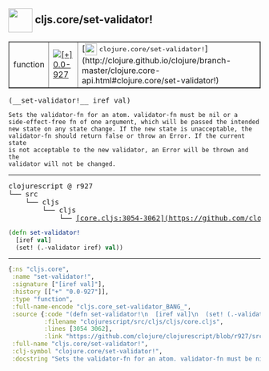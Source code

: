 ## <img width="48px" valign="middle" src="http://i.imgur.com/Hi20huC.png"> cljs.core/set-validator!

 <table border="1">
<tr>
<td>function</td>
<td><a href="https://github.com/cljsinfo/api-refs/tree/0.0-927"><img valign="middle" alt="[+] 0.0-927" src="https://img.shields.io/badge/+-0.0--927-lightgrey.svg"></a> </td>
<td>
[<img height="24px" valign="middle" src="http://i.imgur.com/1GjPKvB.png"> <samp>clojure.core/set-validator!</samp>](http://clojure.github.io/clojure/branch-master/clojure.core-api.html#clojure.core/set-validator!)
</td>
</tr>
</table>

 <samp>
(__set-validator!__ iref val)<br>
</samp>

```
Sets the validator-fn for an atom. validator-fn must be nil or a
side-effect-free fn of one argument, which will be passed the intended
new state on any state change. If the new state is unacceptable, the
validator-fn should return false or throw an Error. If the current state
is not acceptable to the new validator, an Error will be thrown and the
validator will not be changed.
```

---

 <pre>
clojurescript @ r927
└── src
    └── cljs
        └── cljs
            └── <ins>[core.cljs:3054-3062](https://github.com/clojure/clojurescript/blob/r927/src/cljs/cljs/core.cljs#L3054-L3062)</ins>
</pre>

```clj
(defn set-validator!
  [iref val]
  (set! (.-validator iref) val))
```


---

```clj
{:ns "cljs.core",
 :name "set-validator!",
 :signature ["[iref val]"],
 :history [["+" "0.0-927"]],
 :type "function",
 :full-name-encode "cljs.core_set-validator_BANG_",
 :source {:code "(defn set-validator!\n  [iref val]\n  (set! (.-validator iref) val))",
          :filename "clojurescript/src/cljs/cljs/core.cljs",
          :lines [3054 3062],
          :link "https://github.com/clojure/clojurescript/blob/r927/src/cljs/cljs/core.cljs#L3054-L3062"},
 :full-name "cljs.core/set-validator!",
 :clj-symbol "clojure.core/set-validator!",
 :docstring "Sets the validator-fn for an atom. validator-fn must be nil or a\nside-effect-free fn of one argument, which will be passed the intended\nnew state on any state change. If the new state is unacceptable, the\nvalidator-fn should return false or throw an Error. If the current state\nis not acceptable to the new validator, an Error will be thrown and the\nvalidator will not be changed."}

```
